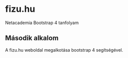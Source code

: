 # fizu.hu
Netacademia Bootstrap 4 tanfolyam
## Második alkalom
A fizu.hu weboldal megalkotása bootstrap 4 segítségével.

